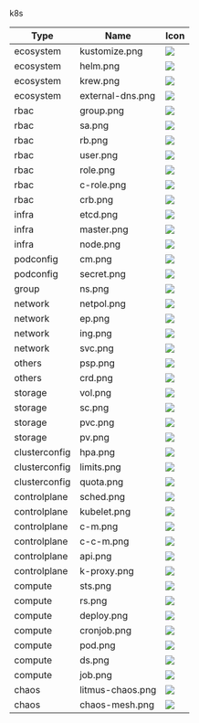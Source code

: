 k8s

Type | Name | Icon
--|--|--
ecosystem|kustomize.png|<img src="../resources/k8s/ecosystem/kustomize.png" witdh="50px" />
ecosystem|helm.png|<img src="../resources/k8s/ecosystem/helm.png" witdh="50px" />
ecosystem|krew.png|<img src="../resources/k8s/ecosystem/krew.png" witdh="50px" />
ecosystem|external-dns.png|<img src="../resources/k8s/ecosystem/external-dns.png" witdh="50px" />
rbac|group.png|<img src="../resources/k8s/rbac/group.png" witdh="50px" />
rbac|sa.png|<img src="../resources/k8s/rbac/sa.png" witdh="50px" />
rbac|rb.png|<img src="../resources/k8s/rbac/rb.png" witdh="50px" />
rbac|user.png|<img src="../resources/k8s/rbac/user.png" witdh="50px" />
rbac|role.png|<img src="../resources/k8s/rbac/role.png" witdh="50px" />
rbac|c-role.png|<img src="../resources/k8s/rbac/c-role.png" witdh="50px" />
rbac|crb.png|<img src="../resources/k8s/rbac/crb.png" witdh="50px" />
infra|etcd.png|<img src="../resources/k8s/infra/etcd.png" witdh="50px" />
infra|master.png|<img src="../resources/k8s/infra/master.png" witdh="50px" />
infra|node.png|<img src="../resources/k8s/infra/node.png" witdh="50px" />
podconfig|cm.png|<img src="../resources/k8s/podconfig/cm.png" witdh="50px" />
podconfig|secret.png|<img src="../resources/k8s/podconfig/secret.png" witdh="50px" />
group|ns.png|<img src="../resources/k8s/group/ns.png" witdh="50px" />
network|netpol.png|<img src="../resources/k8s/network/netpol.png" witdh="50px" />
network|ep.png|<img src="../resources/k8s/network/ep.png" witdh="50px" />
network|ing.png|<img src="../resources/k8s/network/ing.png" witdh="50px" />
network|svc.png|<img src="../resources/k8s/network/svc.png" witdh="50px" />
others|psp.png|<img src="../resources/k8s/others/psp.png" witdh="50px" />
others|crd.png|<img src="../resources/k8s/others/crd.png" witdh="50px" />
storage|vol.png|<img src="../resources/k8s/storage/vol.png" witdh="50px" />
storage|sc.png|<img src="../resources/k8s/storage/sc.png" witdh="50px" />
storage|pvc.png|<img src="../resources/k8s/storage/pvc.png" witdh="50px" />
storage|pv.png|<img src="../resources/k8s/storage/pv.png" witdh="50px" />
clusterconfig|hpa.png|<img src="../resources/k8s/clusterconfig/hpa.png" witdh="50px" />
clusterconfig|limits.png|<img src="../resources/k8s/clusterconfig/limits.png" witdh="50px" />
clusterconfig|quota.png|<img src="../resources/k8s/clusterconfig/quota.png" witdh="50px" />
controlplane|sched.png|<img src="../resources/k8s/controlplane/sched.png" witdh="50px" />
controlplane|kubelet.png|<img src="../resources/k8s/controlplane/kubelet.png" witdh="50px" />
controlplane|c-m.png|<img src="../resources/k8s/controlplane/c-m.png" witdh="50px" />
controlplane|c-c-m.png|<img src="../resources/k8s/controlplane/c-c-m.png" witdh="50px" />
controlplane|api.png|<img src="../resources/k8s/controlplane/api.png" witdh="50px" />
controlplane|k-proxy.png|<img src="../resources/k8s/controlplane/k-proxy.png" witdh="50px" />
compute|sts.png|<img src="../resources/k8s/compute/sts.png" witdh="50px" />
compute|rs.png|<img src="../resources/k8s/compute/rs.png" witdh="50px" />
compute|deploy.png|<img src="../resources/k8s/compute/deploy.png" witdh="50px" />
compute|cronjob.png|<img src="../resources/k8s/compute/cronjob.png" witdh="50px" />
compute|pod.png|<img src="../resources/k8s/compute/pod.png" witdh="50px" />
compute|ds.png|<img src="../resources/k8s/compute/ds.png" witdh="50px" />
compute|job.png|<img src="../resources/k8s/compute/job.png" witdh="50px" />
chaos|litmus-chaos.png|<img src="../resources/k8s/chaos/litmus-chaos.png" witdh="50px" />
chaos|chaos-mesh.png|<img src="../resources/k8s/chaos/chaos-mesh.png" witdh="50px" />
